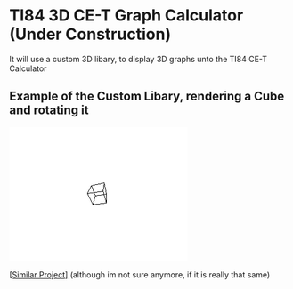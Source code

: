 # TI84 3D CE-T Graph Calculator (Under Construction)

It will use a custom 3D libary, to display 3D graphs unto the TI84 CE-T Calculator
## Example of the Custom Libary, rendering a Cube and rotating it
![Rotating Cube](Examples/CubeRotating.gif)

[[Similar Project]](https://github.com/KermMartian/Graph3DC/tree/main) (although im not sure anymore, if it is really that same)
